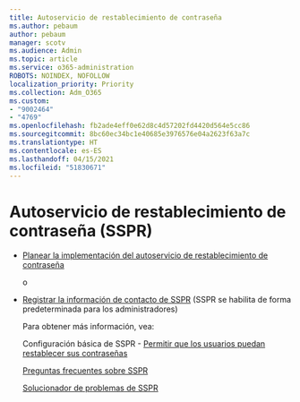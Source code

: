 ```yaml
---
title: Autoservicio de restablecimiento de contraseña
ms.author: pebaum
author: pebaum
manager: scotv
ms.audience: Admin
ms.topic: article
ms.service: o365-administration
ROBOTS: NOINDEX, NOFOLLOW
localization_priority: Priority
ms.collection: Adm_O365
ms.custom:
- "9002464"
- "4769"
ms.openlocfilehash: fb2ade4eff0e62d8c4d57202fd4420d564e5cc86
ms.sourcegitcommit: 8bc60ec34bc1e40685e3976576e04a2623f63a7c
ms.translationtype: HT
ms.contentlocale: es-ES
ms.lasthandoff: 04/15/2021
ms.locfileid: "51830671"
---
```

# <a name="self-service-password-reset-sspr"></a>Autoservicio de restablecimiento de contraseña (SSPR)

- [Planear la implementación del autoservicio de restablecimiento de contraseña](https://go.microsoft.com/fwlink/?linkid=2142944)  

    o
- [Registrar la información de contacto de SSPR](https://go.microsoft.com/fwlink/?linkid=849451) (SSPR se habilita de forma predeterminada para los administradores)

    Para obtener más información, vea:

    Configuración básica de SSPR - [Permitir que los usuarios puedan restablecer sus contraseñas](https://docs.microsoft.com/microsoft-365/admin/add-users/let-users-reset-passwords)

    [Preguntas frecuentes sobre SSPR](https://docs.microsoft.com/azure/active-directory/authentication/active-directory-passwords-faq)

    [Solucionador de problemas de SSPR](https://docs.microsoft.com/azure/active-directory/authentication/active-directory-passwords-troubleshoot)
